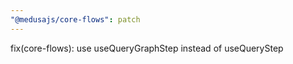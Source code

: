 ```yaml
---
"@medusajs/core-flows": patch
---
```


fix(core-flows): use useQueryGraphStep instead of useQueryStep
